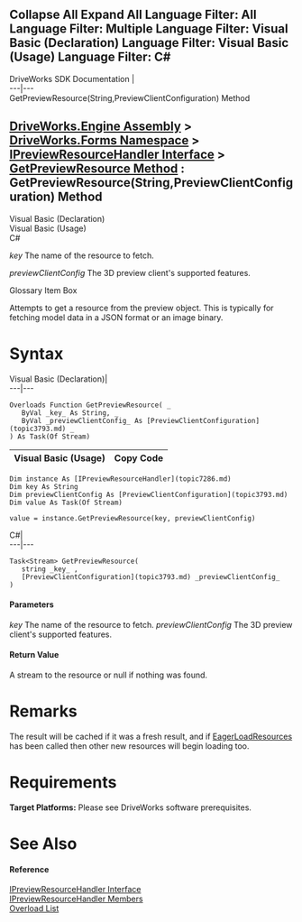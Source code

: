 Collapse All Expand All Language Filter: All  Language Filter: Multiple  Language Filter: Visual Basic (Declaration) Language Filter: Visual Basic (Usage) Language Filter: C#  
---  
DriveWorks SDK Documentation  |   
---|---  
GetPreviewResource(String,PreviewClientConfiguration) Method   
  
[DriveWorks.Engine Assembly](topic2156.md) > [DriveWorks.Forms Namespace](topic7266.md) > [IPreviewResourceHandler Interface](topic7286.md) > [GetPreviewResource Method](topic7292.md) : GetPreviewResource(String,PreviewClientConfiguration) Method  
---  
  
Visual Basic (Declaration)    
Visual Basic (Usage)    
C# 

_key_
    The name of the resource to fetch.

_previewClientConfig_
    The 3D preview client's supported features.

Glossary Item Box

Attempts to get a resource from the preview object. This is typically for fetching model data in a JSON format or an image binary. 

# Syntax

Visual Basic (Declaration)|   
---|---  
      
    
    Overloads Function GetPreviewResource( _
       ByVal _key_ As String, _
       ByVal _previewClientConfig_ As [PreviewClientConfiguration](topic3793.md) _
    ) As Task(Of Stream)  
  
Visual Basic (Usage)| Copy Code  
---|---  
      
    
    Dim instance As [IPreviewResourceHandler](topic7286.md)
    Dim key As String
    Dim previewClientConfig As [PreviewClientConfiguration](topic3793.md)
    Dim value As Task(Of Stream)
     
    value = instance.GetPreviewResource(key, previewClientConfig)  
  
C#|   
---|---  
      
    
    Task<Stream> GetPreviewResource( 
       string _key_ ,
       [PreviewClientConfiguration](topic3793.md) _previewClientConfig_
    )  
  
#### Parameters

 _key_
    The name of the resource to fetch.
_previewClientConfig_
    The 3D preview client's supported features.

#### Return Value

A stream to the resource or null if nothing was found.

# Remarks

The result will be cached if it was a fresh result, and if [EagerLoadResources](topic7291.md) has been called then other new resources will begin loading too.

# Requirements

**Target Platforms:** Please see DriveWorks software prerequisites.

# See Also

#### Reference

[IPreviewResourceHandler Interface](topic7286.md)   
[IPreviewResourceHandler Members](topic7287.md)   
[Overload List](topic7292.md)


